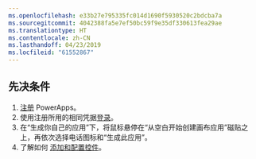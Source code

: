 ```yaml
---
ms.openlocfilehash: e33b27e795335fc014d1690f5930520c2bdcba7a
ms.sourcegitcommit: 4042388fa5e7ef50bc59f9e35df330613fea29ae
ms.translationtype: HT
ms.contentlocale: zh-CN
ms.lasthandoff: 04/23/2019
ms.locfileid: "61552867"
---
```

## <a name="prerequisites"></a>先决条件

1. [注册](../maker/signup-for-powerapps.md) PowerApps。
1. 使用注册所用的相同凭据[登录](https://web.powerapps.com/?utm_source=padocs&utm_medium=linkinadoc&utm_campaign=referralsfromdoc)。
1. 在“生成你自己的应用”下，将鼠标悬停在“从空白开始创建画布应用”磁贴之上，再依次选择电话图标和“生成此应用”。
1. 了解如何 [添加和配置控件](../maker/canvas-apps/add-configure-controls.md)。
